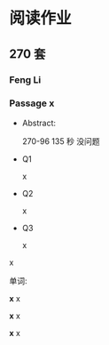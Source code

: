 # 阅读作业

## 270 套

### Feng Li

### Passage x

- Abstract:

  270-96 135 秒 没问题

- Q1

  x

- Q2

  x

- Q3

  x

x

单词:

**x** x

**x** x

**x** x